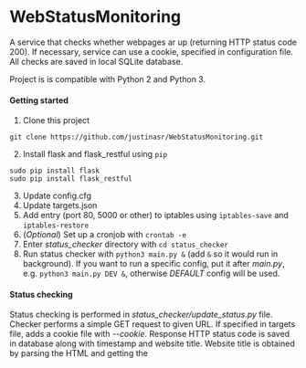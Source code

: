 # WebStatusMonitoring

A service that checks whether webpages ar up (returning HTTP status code 200). If necessary, service can use a cookie, specified in configuration file. All checks are saved in local SQLite database.

Project is is compatible with Python 2 and Python 3.

#### Getting started
1. Clone this project
```
git clone https://github.com/justinasr/WebStatusMonitoring.git
```
2. Install flask and flask_restful using `pip`
```
sudo pip install flask
sudo pip install flask_restful
```
3. Update config.cfg
4. Update targets.json
5. Add entry (port 80, 5000 or other) to iptables using `iptables-save` and `iptables-restore`
6. (*Optional*) Set up a cronjob with `crontab -e`
7. Enter *status_checker* directory with `cd status_checker`
8. Run status checker with `python3 main.py &` (add `&` so it would run in background). If you want to run a specific config, put it after *main.py*, e.g. `python3 main.py DEV &`, otherwise *DEFAULT* config will be used.

#### Status checking

Status checking is performed in *status_checker/update_status.py* file. Checker performs a simple GET request to given URL. If specified in targets file, adds a cookie file with *--cookie*. Response HTTP status code is saved in database along with timestamp and website title. Website title is obtained by parsing the HTML and getting the *<title>* value. If no title can be found, *<no title>* value is used. At the moment, status checker makes two GET requests - one for the HTTP status code and another for the title. Responses are saved in local SQLite database. Consecutive call to the same target can be performed only every X seconds, specified as *min-refresh-interval* in config file.

If any of the status codes are not 200, email is sent with list of targets that return something else than OK.

#### Cron job

If cron job is set up, checker will check status of targets automatically. *status_checker/cron.sh* is just an example, used in one particular case at CERN.

#### Config file

Config file contains these fields:

* *port* - Port on which service will be running
* *email-recipients* - Recipients of email when target is not 100% ok
* *debug-mode* - Debug mode
* *targets* - JSON file with target list
* *min-refresh-interval* - Minimum amount of seconds between two consecutive target checks

#### Target file

Target file contains JSON list with objects that contain these fields:

* *name* - Name of target
* *url* - URL of target
* *target_id* - Unique ID for target (It must be unique!)
* *cookie_path* - (*Optional*) Name of cookie file in *status_checker/cookies* directory.

#### Links

* */* - Homescreen
* */simple* - Basic homescreen using Jinja templates and bootstrap (basic, not pretty)
* */update_status* - Update status of all targets
* */update_status/\<target id\>* - Update status of certain target
* */get_logs* - Get list of all logs (default amount)
* */get_logs/\<count\>* - Get list of all logs (specified amount)
* */get_status* - Get status of all targets

Note: If target has status code -1, it means target was never checked, if 0 - error while accessing target.
